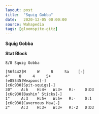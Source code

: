 ```yaml
---
layout: post
title:  "Squig Gobba"
date:   2020-12-05 00:00:00
source: Wahapedia
tags: [gloomspite-gitz]
---
```


**Squig Gobba**

**Stat Block**
```
8/8 Squig Gobba
```

```
[56f442]M     W     B     Sa    [-]
4"    8     4     5+    
[e85545]Weapons[-]
[c6c930]Spit-squigs[-]
30"    A:6    H:4+   W:3+   R:-    D:D3  
[c6c930]Bashin’ Sticks[-]
1"     A:3    H:5+   W:5+   R:-    D:1   
[c6c930]Cavernous Maw[-]
2"     A:3    H:3+   W:3+   R:-2   D:D3  
```
    